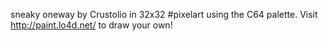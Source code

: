 sneaky oneway by Crustolio in 32x32 #pixelart using the C64 palette. Visit http://paint.lo4d.net/ to draw your own! 